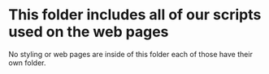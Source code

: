 # This folder includes all of our scripts used on the web pages
No styling or web pages are inside of this folder each of those have their own folder.

